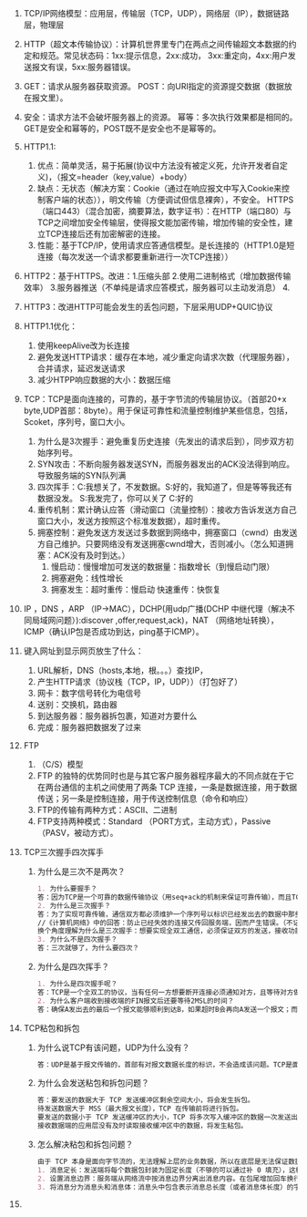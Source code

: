 1. TCP/IP网络模型：应用层，传输层（TCP，UDP），网络层（IP），数据链路层，物理层

2. HTTP（超文本传输协议）：计算机世界里专门在两点之间传输超文本数据的约定和规范。常见状态码：1xx:提示信息，2xx:成功， 3xx:重定向，4xx:用户发送报文有误，5xx:服务器错误。

3. GET：请求从服务器获取资源。  POST：向URI指定的资源提交数据（数据放在报文里）。

4. 安全：请求方法不会破坏服务器上的资源。 幂等：多次执行效果都是相同的。 GET是安全和幂等的，POST既不是安全也不是幂等的。

5. HTTP1.1: 
   1. 优点：简单灵活，易于拓展(协议中方法没有被定义死，允许开发者自定义)，（报文=header（key,value）+body）
   2. 缺点：无状态（解决方案：Cookie（通过在响应报文中写入Cookie来控制客户端的状态）），明文传输（方便调试但信息裸奔），不安全。  HTTPS（端口443）（混合加密，摘要算法，数字证书）：在HTTP（端口80）与TCP之间增加安全传输层，使得报文能加密传输，增加传输的安全性，建立TCP连接后还有加密解密的连接。
   3. 性能：基于TCP/IP，使用请求应答通信模型。是长连接的（HTTP1.0是短连接（每次发送一个请求都要重新进行一次TCP连接））
   
6. HTTP2：基于HTTPS。改进：1.压缩头部  2.使用二进制格式（增加数据传输效率） 3.服务器推送（不单纯是请求应答模式，服务器可以主动发消息） 4.

7. HTTP3：改进HTTP可能会发生的丢包问题，下层采用UDP+QUIC协议

8. HTTP1.1优化：
   1. 使用keepAlive改为长连接
   2. 避免发送HTTP请求：缓存在本地，减少重定向请求次数（代理服务器），合并请求，延迟发送请求
   3. 减少HTPP响应数据的大小：数据压缩
   
9. TCP：TCP是面向连接的，可靠的，基于字节流的传输层协议。（首部20+x byte,UDP首部：8byte）。用于保证可靠性和流量控制维护某些信息，包括，Scoket，序列号，窗口大小。
   1. 为什么是3次握手：避免重复历史连接（先发出的请求后到），同步双方初始序列号。
   2. SYN攻击：不断向服务器发送SYN，而服务器发出的ACK没法得到响应。导致服务端的SYN队列满
   3. 四次挥手：C:我想关了，不发数据。S:好的，我知道了，但是等等我还有数据没发。 S:我发完了，你可以关了 C:好的
   4. 重传机制：累计确认应答（滑动窗口（流量控制）：接收方告诉发送方自己窗口大小，发送方按照这个标准发数据），超时重传。
   5. 拥塞控制：避免发送方发送过多数据到网络中，拥塞窗口（cwnd）由发送方自己维护。只要网络没有发送拥塞cwnd增大，否则减小。（怎么知道拥塞：ACK没有及时到达。）
      1. 慢启动：慢慢增加可发送的数据量：指数增长（到慢启动门限）
      2. 拥塞避免：线性增长
      3. 拥塞发生：超时重传：慢启动    快速重传：快恢复
   
10. IP ，DNS ，ARP （IP->MAC），DCHP(用udp广播(DCHP 中继代理（解决不同局域网问题）):discover ,offer,request,ack)，NAT （网络地址转换），ICMP（确认IP包是否成功到达，ping基于ICMP）。

11. 键入网址到显示网页放生了什么：
    1. URL解析，DNS（hosts,本地，根。。。）查找IP，
    2. 产生HTTP请求（协议栈（TCP，IP，UDP））（打包好了）
    3. 网卡：数字信号转化为电信号
    4. 送别：交换机，路由器
    5. 到达服务器：服务器拆包裹，知道对方要什么
    6. 完成：服务器把数据发了过来
    
12.  FTP
     1.  （C/S）模型
     2.  FTP 的独特的优势同时也是与其它客户服务器程序最大的不同点就在于它在两台通信的主机之间使用了两条 TCP 连接，一条是数据连接，用于数据传送；另一条是控制连接，用于传送控制信息（命令和响应）
     3.  FTP的传输有两种方式：ASCII、二进制
     4.  FTP支持两种模式：Standard （PORT方式，主动方式），Passive （PASV，被动方式）。
     
13.  TCP三次握手四次挥手

     1.  为什么是三次不是两次？

         ```markdown
         1. 为什么要握手？
         答：因为TCP是一个可靠的数据传输协议（用seq+ack的机制来保证可靠传输），而且TCP是一个全双工的协议，客户端和服务端都必须要维护并同步彼此的seq.
         2. 为什么是三次握手？
         答：为了实现可靠传输，通信双方都必须维护一个序列号以标识已经发出去的数据中那些已经被收到。如果是两次握手，发送方序号能同步，但接收方序号得不到同步（因为没收到确认信号）。
         //《计算机网络》中的回答：防止已经失效的连接又传回服务端，因而产生错误。（不记这个啦，服务端接到请求就建立连接，可能空等，浪费资源。）
         换个角度理解为什么是三次握手：想要实现全双工通信，必须保证双方的发送，接收功能都是完好的。想要得到这个保证，必须经历三次握手（可以自己慢慢推导）
         3. 为什么不是四次握手？
         答：三次就够了，为什么要四次？
         ```

     2.  为什么是四次挥手？

         ```markdown
         1. 为什么是四次握手呢？
         答：TCP是一个全双工的协议，当有任何一方想要断开连接必须通知对方，且等待对方做好剩余的工作。
         2. 为什么客户端收到接收端的FIN报文后还要等待2MSL的时间？
         答：确保A发出去的最后一个报文能够顺利到达B，如果超时B会再向A发送一个报文；而且该缓冲时间也可以让本次连接的所有报文在网络中消失，避免对下一次连接造成影响。
         ```

14. TCP粘包和拆包

    1. 为什么说TCP有该问题，UDP为什么没有？

       ```markdown
       答：UDP是基于报文传输的，首部有对报文数据长度的标识，不会造成该问题。TCP是面向字节流的，s把数据分割成大小不同的数据包，所以会造成粘包和拆包问题。
       ```

    2. 为什么会发送粘包和拆包问题？

       ```markdown
       答：要发送的数据大于 TCP 发送缓冲区剩余空间大小，将会发生拆包。
       待发送数据大于 MSS（最大报文长度），TCP 在传输前将进行拆包。
       要发送的数据小于 TCP 发送缓冲区的大小，TCP 将多次写入缓冲区的数据一次发送出去，将会发生粘包。
       接收数据端的应用层没有及时读取接收缓冲区中的数据，将发生粘包。
       ```

    3. 怎么解决粘包和拆包问题？

       ```markdown
       由于 TCP 本身是面向字节流的，无法理解上层的业务数据，所以在底层是无法保证数据包不被拆分和重组的，这个问题只能通过上层的应用协议栈设计来解决，根据业界的主流协议的解决方案，归纳如下：
       1. 消息定长：发送端将每个数据包封装为固定长度（不够的可以通过补 0 填充），这样接收端每次接收缓冲区中读取固定长度的数据就自然而然的把每个数据包拆分开来。
       2. 设置消息边界：服务端从网络流中按消息边界分离出消息内容。在包尾增加回车换行符进行分割，例如 FTP 协议。
       3. 将消息分为消息头和消息体：消息头中包含表示消息总长度（或者消息体长度）的字段。
       ```

15. 
